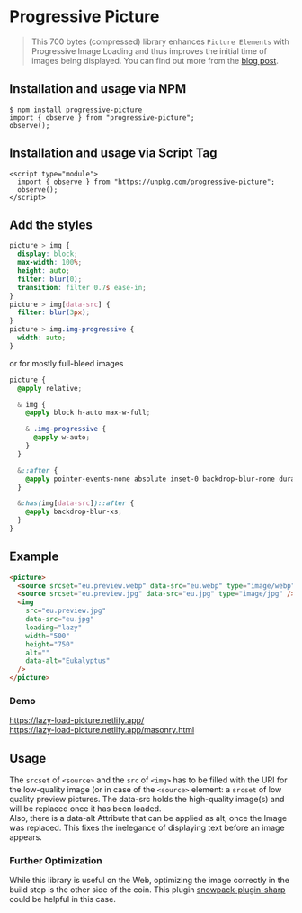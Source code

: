 # Progressive Picture

> This 700 bytes (compressed) library enhances `Picture Elements` with Progressive Image Loading and thus improves the initial time of images being displayed.
> You can find out more from the [blog post](https://dev.to/fabkrut/enhancing-images-on-the-web-3b35).

## Installation and usage via NPM

```
$ npm install progressive-picture
import { observe } from "progressive-picture";
observe();
```

## Installation and usage via Script Tag

```
<script type="module">
  import { observe } from "https://unpkg.com/progressive-picture";
  observe();
</script>
```

## Add the styles

```css
picture > img {
  display: block;
  max-width: 100%;
  height: auto;
  filter: blur(0);
  transition: filter 0.7s ease-in;
}
picture > img[data-src] {
  filter: blur(3px);
}
picture > img.img-progressive {
  width: auto;
}
```
or for mostly full-bleed images
```css
picture {
  @apply relative;

  & img {
    @apply block h-auto max-w-full;

    & .img-progressive {
      @apply w-auto;
    }
  }

  &::after {
    @apply pointer-events-none absolute inset-0 backdrop-blur-none duration-300 ease-in-out content-[""] motion-safe:transition-[backdrop-filter];
  }

  &:has(img[data-src])::after {
    @apply backdrop-blur-xs;
  }
}
```

## Example

```html
<picture>
  <source srcset="eu.preview.webp" data-src="eu.webp" type="image/webp" />
  <source srcset="eu.preview.jpg" data-src="eu.jpg" type="image/jpg" />
  <img
    src="eu.preview.jpg"
    data-src="eu.jpg"
    loading="lazy"
    width="500"
    height="750"
    alt=""
    data-alt="Eukalyptus"
  />
</picture>
```

### Demo

https://lazy-load-picture.netlify.app/  
https://lazy-load-picture.netlify.app/masonry.html

## Usage

The `srcset` of `<source>` and the `src` of `<img>` has to be filled with the URI for the low-quality image (or in case of the `<source>` element: a `srcset` of low quality preview pictures. The data-src holds the high-quality image(s) and will be replaced once it has been loaded.  
Also, there is a data-alt Attribute that can be applied as alt, once the Image was replaced. This fixes the inelegance of displaying text before an image appears.

### Further Optimization

While this library is useful on the Web, optimizing the image correctly in the build step is the other side of the coin. This plugin [snowpack-plugin-sharp](https://www.npmjs.com/package/snowpack-plugin-sharp) could be helpful in this case.
